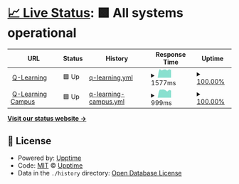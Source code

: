 # [📈 Live Status](https://foto-andreas.github.io/Uptime-QL): <!--live status--> **🟩 All systems operational**

<!--start: status pages-->
<!-- This summary is generated by Upptime (https://github.com/upptime/upptime) -->
<!-- Do not edit this manually, your changes will be overwritten -->
<!-- prettier-ignore -->
| URL | Status | History | Response Time | Uptime |
| --- | ------ | ------- | ------------- | ------ |
| <img alt="" src="https://favicons.githubusercontent.com/q-learning.de" height="13"> [Q-Learning](https://q-learning.de) | 🟩 Up | [q-learning.yml](https://github.com/foto-andreas/Uptime-QL/commits/HEAD/history/q-learning.yml) | <details><summary><img alt="Response time graph" src="./graphs/q-learning/response-time-week.png" height="20"> 1577ms</summary><br><a href="https://foto-andreas.github.io/Uptime-QL/history/q-learning"><img alt="Response time 1562" src="https://img.shields.io/endpoint?url=https%3A%2F%2Fraw.githubusercontent.com%2Ffoto-andreas%2FUptime-QL%2FHEAD%2Fapi%2Fq-learning%2Fresponse-time.json"></a><br><a href="https://foto-andreas.github.io/Uptime-QL/history/q-learning"><img alt="24-hour response time 1531" src="https://img.shields.io/endpoint?url=https%3A%2F%2Fraw.githubusercontent.com%2Ffoto-andreas%2FUptime-QL%2FHEAD%2Fapi%2Fq-learning%2Fresponse-time-day.json"></a><br><a href="https://foto-andreas.github.io/Uptime-QL/history/q-learning"><img alt="7-day response time 1577" src="https://img.shields.io/endpoint?url=https%3A%2F%2Fraw.githubusercontent.com%2Ffoto-andreas%2FUptime-QL%2FHEAD%2Fapi%2Fq-learning%2Fresponse-time-week.json"></a><br><a href="https://foto-andreas.github.io/Uptime-QL/history/q-learning"><img alt="30-day response time 1564" src="https://img.shields.io/endpoint?url=https%3A%2F%2Fraw.githubusercontent.com%2Ffoto-andreas%2FUptime-QL%2FHEAD%2Fapi%2Fq-learning%2Fresponse-time-month.json"></a><br><a href="https://foto-andreas.github.io/Uptime-QL/history/q-learning"><img alt="1-year response time 1562" src="https://img.shields.io/endpoint?url=https%3A%2F%2Fraw.githubusercontent.com%2Ffoto-andreas%2FUptime-QL%2FHEAD%2Fapi%2Fq-learning%2Fresponse-time-year.json"></a></details> | <details><summary><a href="https://foto-andreas.github.io/Uptime-QL/history/q-learning">100.00%</a></summary><a href="https://foto-andreas.github.io/Uptime-QL/history/q-learning"><img alt="All-time uptime 100.00%" src="https://img.shields.io/endpoint?url=https%3A%2F%2Fraw.githubusercontent.com%2Ffoto-andreas%2FUptime-QL%2FHEAD%2Fapi%2Fq-learning%2Fuptime.json"></a><br><a href="https://foto-andreas.github.io/Uptime-QL/history/q-learning"><img alt="24-hour uptime 100.00%" src="https://img.shields.io/endpoint?url=https%3A%2F%2Fraw.githubusercontent.com%2Ffoto-andreas%2FUptime-QL%2FHEAD%2Fapi%2Fq-learning%2Fuptime-day.json"></a><br><a href="https://foto-andreas.github.io/Uptime-QL/history/q-learning"><img alt="7-day uptime 100.00%" src="https://img.shields.io/endpoint?url=https%3A%2F%2Fraw.githubusercontent.com%2Ffoto-andreas%2FUptime-QL%2FHEAD%2Fapi%2Fq-learning%2Fuptime-week.json"></a><br><a href="https://foto-andreas.github.io/Uptime-QL/history/q-learning"><img alt="30-day uptime 100.00%" src="https://img.shields.io/endpoint?url=https%3A%2F%2Fraw.githubusercontent.com%2Ffoto-andreas%2FUptime-QL%2FHEAD%2Fapi%2Fq-learning%2Fuptime-month.json"></a><br><a href="https://foto-andreas.github.io/Uptime-QL/history/q-learning"><img alt="1-year uptime 100.00%" src="https://img.shields.io/endpoint?url=https%3A%2F%2Fraw.githubusercontent.com%2Ffoto-andreas%2FUptime-QL%2FHEAD%2Fapi%2Fq-learning%2Fuptime-year.json"></a></details>
| <img alt="" src="https://favicons.githubusercontent.com/q-learning-campus.de" height="13"> [Q-Learning Campus](https://q-learning-campus.de) | 🟩 Up | [q-learning-campus.yml](https://github.com/foto-andreas/Uptime-QL/commits/HEAD/history/q-learning-campus.yml) | <details><summary><img alt="Response time graph" src="./graphs/q-learning-campus/response-time-week.png" height="20"> 999ms</summary><br><a href="https://foto-andreas.github.io/Uptime-QL/history/q-learning-campus"><img alt="Response time 995" src="https://img.shields.io/endpoint?url=https%3A%2F%2Fraw.githubusercontent.com%2Ffoto-andreas%2FUptime-QL%2FHEAD%2Fapi%2Fq-learning-campus%2Fresponse-time.json"></a><br><a href="https://foto-andreas.github.io/Uptime-QL/history/q-learning-campus"><img alt="24-hour response time 951" src="https://img.shields.io/endpoint?url=https%3A%2F%2Fraw.githubusercontent.com%2Ffoto-andreas%2FUptime-QL%2FHEAD%2Fapi%2Fq-learning-campus%2Fresponse-time-day.json"></a><br><a href="https://foto-andreas.github.io/Uptime-QL/history/q-learning-campus"><img alt="7-day response time 999" src="https://img.shields.io/endpoint?url=https%3A%2F%2Fraw.githubusercontent.com%2Ffoto-andreas%2FUptime-QL%2FHEAD%2Fapi%2Fq-learning-campus%2Fresponse-time-week.json"></a><br><a href="https://foto-andreas.github.io/Uptime-QL/history/q-learning-campus"><img alt="30-day response time 988" src="https://img.shields.io/endpoint?url=https%3A%2F%2Fraw.githubusercontent.com%2Ffoto-andreas%2FUptime-QL%2FHEAD%2Fapi%2Fq-learning-campus%2Fresponse-time-month.json"></a><br><a href="https://foto-andreas.github.io/Uptime-QL/history/q-learning-campus"><img alt="1-year response time 995" src="https://img.shields.io/endpoint?url=https%3A%2F%2Fraw.githubusercontent.com%2Ffoto-andreas%2FUptime-QL%2FHEAD%2Fapi%2Fq-learning-campus%2Fresponse-time-year.json"></a></details> | <details><summary><a href="https://foto-andreas.github.io/Uptime-QL/history/q-learning-campus">100.00%</a></summary><a href="https://foto-andreas.github.io/Uptime-QL/history/q-learning-campus"><img alt="All-time uptime 100.00%" src="https://img.shields.io/endpoint?url=https%3A%2F%2Fraw.githubusercontent.com%2Ffoto-andreas%2FUptime-QL%2FHEAD%2Fapi%2Fq-learning-campus%2Fuptime.json"></a><br><a href="https://foto-andreas.github.io/Uptime-QL/history/q-learning-campus"><img alt="24-hour uptime 100.00%" src="https://img.shields.io/endpoint?url=https%3A%2F%2Fraw.githubusercontent.com%2Ffoto-andreas%2FUptime-QL%2FHEAD%2Fapi%2Fq-learning-campus%2Fuptime-day.json"></a><br><a href="https://foto-andreas.github.io/Uptime-QL/history/q-learning-campus"><img alt="7-day uptime 100.00%" src="https://img.shields.io/endpoint?url=https%3A%2F%2Fraw.githubusercontent.com%2Ffoto-andreas%2FUptime-QL%2FHEAD%2Fapi%2Fq-learning-campus%2Fuptime-week.json"></a><br><a href="https://foto-andreas.github.io/Uptime-QL/history/q-learning-campus"><img alt="30-day uptime 100.00%" src="https://img.shields.io/endpoint?url=https%3A%2F%2Fraw.githubusercontent.com%2Ffoto-andreas%2FUptime-QL%2FHEAD%2Fapi%2Fq-learning-campus%2Fuptime-month.json"></a><br><a href="https://foto-andreas.github.io/Uptime-QL/history/q-learning-campus"><img alt="1-year uptime 100.00%" src="https://img.shields.io/endpoint?url=https%3A%2F%2Fraw.githubusercontent.com%2Ffoto-andreas%2FUptime-QL%2FHEAD%2Fapi%2Fq-learning-campus%2Fuptime-year.json"></a></details>

<!--end: status pages-->

[**Visit our status website →**](https://upptime.github.io/upptime)

## 📄 License

- Powered by: [Upptime](https://github.com/upptime/upptime)
- Code: [MIT](./LICENSE) © [Upptime](https://upptime.js.org)
- Data in the `./history` directory: [Open Database License](https://opendatacommons.org/licenses/odbl/1-0/)
